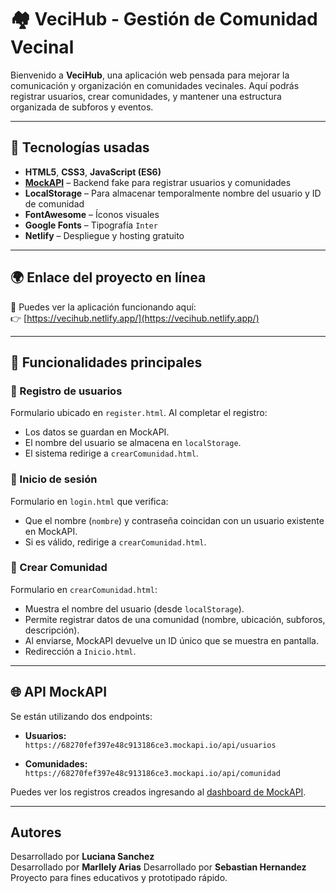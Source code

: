 # 🏘️ VeciHub - Gestión de Comunidad Vecinal

Bienvenido a **VeciHub**, una aplicación web pensada para mejorar la comunicación y organización en comunidades vecinales. Aquí podrás registrar usuarios, crear comunidades, y mantener una estructura organizada de subforos y eventos.

---

## 🚀 Tecnologías usadas

- **HTML5**, **CSS3**, **JavaScript (ES6)**
- **[MockAPI](https://mockapi.io/)** – Backend fake para registrar usuarios y comunidades
- **LocalStorage** – Para almacenar temporalmente nombre del usuario y ID de comunidad
- **FontAwesome** – Íconos visuales
- **Google Fonts** – Tipografía `Inter`
- **Netlify** – Despliegue y hosting gratuito

---
## 🌍 Enlace del proyecto en línea

🔗 Puedes ver la aplicación funcionando aquí:  
👉 [https://vecihub.netlify.app/](https://vecihub.netlify.app/)

---

## 🧪 Funcionalidades principales

### 🧍 Registro de usuarios

Formulario ubicado en `register.html`. Al completar el registro:

- Los datos se guardan en MockAPI.
- El nombre del usuario se almacena en `localStorage`.
- El sistema redirige a `crearComunidad.html`.

### 🔐 Inicio de sesión

Formulario en `login.html` que verifica:

- Que el nombre (`nombre`) y contraseña coincidan con un usuario existente en MockAPI.
- Si es válido, redirige a `crearComunidad.html`.

### 🏡 Crear Comunidad

Formulario en `crearComunidad.html`:

- Muestra el nombre del usuario (desde `localStorage`).
- Permite registrar datos de una comunidad (nombre, ubicación, subforos, descripción).
- Al enviarse, MockAPI devuelve un ID único que se muestra en pantalla.
- Redirección a `Inicio.html`.

---

## 🌐 API MockAPI

Se están utilizando dos endpoints:

- **Usuarios:**  
  `https://68270fef397e48c913186ce3.mockapi.io/api/usuarios`

- **Comunidades:**  
  `https://68270fef397e48c913186ce3.mockapi.io/api/comunidad`

Puedes ver los registros creados ingresando al [dashboard de MockAPI](https://mockapi.io/dashboard).

---

##  Autores

Desarrollado por **Luciana Sanchez**   
Desarrollado por **Marllely Arias** 
Desarrollado por **Sebastian Hernandez** 
Proyecto para fines educativos y prototipado rápido.

